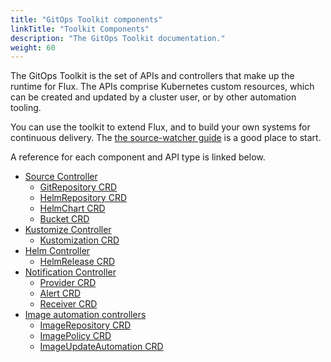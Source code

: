 ```yaml
---
title: "GitOps Toolkit components"
linkTitle: "Toolkit Components"
description: "The GitOps Toolkit documentation."
weight: 60
---
```


The GitOps Toolkit is the set of APIs and controllers that make up the
runtime for Flux. The APIs comprise Kubernetes custom resources,
which can be created and updated by a cluster user, or by other
automation tooling.

You can use the toolkit to extend Flux, and to build your own systems
for continuous delivery. The [the source-watcher
guide](../gitops-toolkit/source-watcher/) is a good place to start.

A reference for each component and API type is linked below.

- [Source Controller](source/_index.md)
    - [GitRepository CRD](source/gitrepositories.md)
    - [HelmRepository CRD](source/helmrepositories.md)
    - [HelmChart CRD](source/helmcharts.md)
    - [Bucket CRD](source/buckets.md)
- [Kustomize Controller](kustomize/_index.md)
    - [Kustomization CRD](kustomize/kustomization.md)
- [Helm Controller](helm/_index.md)
    - [HelmRelease CRD](helm/helmreleases.md)
- [Notification Controller](notification/_index.md)
    - [Provider CRD](notification/provider.md)
    - [Alert CRD](notification/alert.md)
    - [Receiver CRD](notification/receiver.md)
- [Image automation controllers](image/_index.md)
    - [ImageRepository CRD](image/imagerepositories.md)
    - [ImagePolicy CRD](image/imagepolicies.md)
    - [ImageUpdateAutomation CRD](image/imageupdateautomations.md)

